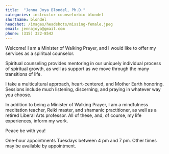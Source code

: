```yaml
---
title:  "Jenna Joya Blondel, Ph.D."
categories: instructor counselorbio blondel
shortname: blondel
headshot: /images/headshots/missing-female.jpeg
email: jennajoya@gmail.com
phone: (315) 322-8542
---
```

Welcome! I am a Minister of Walking Prayer, and I would like to offer my services as a spiritual counselor.

Spiritual counseling provides mentoring in our uniquely individual process of spiritual growth, as well as support as we move through the many transitions of life.

I take a multicultural approach, heart-centered, and Mother Earth honoring. Sessions include much listening, discerning, and praying in whatever way you choose.

In addition to being a Minister of Walking Prayer, I am a mindfulness meditation teacher, Reiki master, and shamanic practitioner, as well as a retired Liberal Arts professor. All of these, and, of course, my life experiences, inform my work.

Peace be with you!

One-hour appointments Tuesdays between 4 pm and 7 pm. Other times may be available by appointment.
